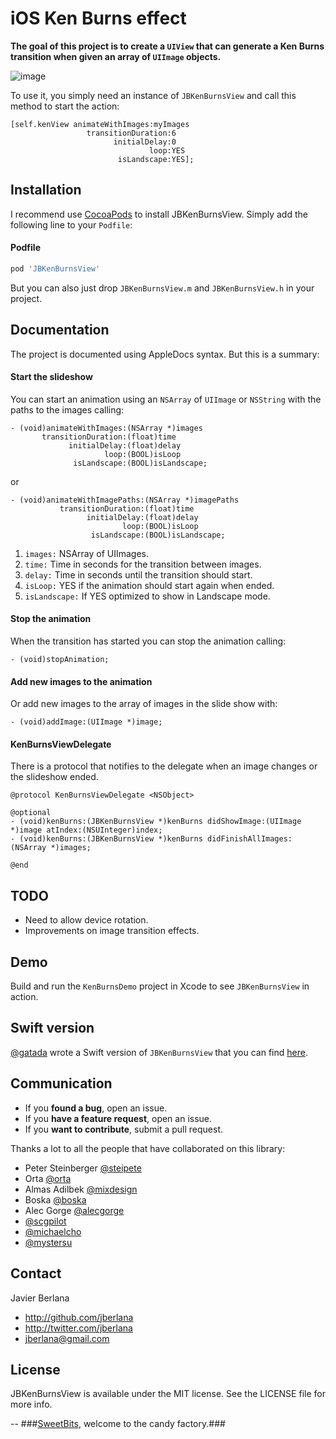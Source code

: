 iOS Ken Burns effect
====================

**The goal of this project is to create a `UIView` that can generate a Ken Burns transition when given an array of `UIImage` objects.**

![image](<https://raw.githubusercontent.com/jberlana/JBKenBurns/master/demo.gif>)

To use it, you simply need an instance of `JBKenBurnsView` and call this method to start the action:

``` objc
[self.kenView animateWithImages:myImages
                 transitionDuration:6
                       initialDelay:0
                               loop:YES
                        isLandscape:YES];
```

## Installation

I recommend use [CocoaPods](http://cocoapods.org) to install JBKenBurnsView. Simply add the following line to your `Podfile`:

#### Podfile

```ruby
pod 'JBKenBurnsView'
```

But you can also just drop `JBKenBurnsView.m` and `JBKenBurnsView.h` in your project.

## Documentation

The project is documented using AppleDocs syntax. But this is a summary:

#### Start the slideshow
You can start an animation using an `NSArray` of `UIImage` or `NSString` with the paths to the images calling:

``` objc
- (void)animateWithImages:(NSArray *)images
       transitionDuration:(float)time
             initialDelay:(float)delay
                     loop:(BOOL)isLoop
              isLandscape:(BOOL)isLandscape;
```
or 

``` objc
- (void)animateWithImagePaths:(NSArray *)imagePaths
           transitionDuration:(float)time
                 initialDelay:(float)delay
                         loop:(BOOL)isLoop
                  isLandscape:(BOOL)isLandscape;
```

1. `images:` NSArray of UIImages.
2. `time:`  Time in seconds for the transition between images.
3. `delay:`  Time in seconds until the transition should start.
4. `isLoop:`  YES if the animation should start again when ended.
5. `isLandscape:`  If YES optimized to show in Landscape mode.

#### Stop the animation
When the transition has started you can stop the animation calling:

`- (void)stopAnimation;`

#### Add new images to the animation
Or add new images to the array of images in the slide show with:

`- (void)addImage:(UIImage *)image;`

#### KenBurnsViewDelegate
There is a protocol that notifies to the delegate when an image changes or the slideshow ended.

``` objc
@protocol KenBurnsViewDelegate <NSObject>

@optional
- (void)kenBurns:(JBKenBurnsView *)kenBurns didShowImage:(UIImage *)image atIndex:(NSUInteger)index;
- (void)kenBurns:(JBKenBurnsView *)kenBurns didFinishAllImages:(NSArray *)images;

@end
```

## TODO

* Need to allow device rotation.
* Improvements on image transition effects.

## Demo

Build and run the `KenBurnsDemo` project in Xcode to see `JBKenBurnsView` in action.

## Swift version

[@gatada](https://github.com/gatada) wrote a Swift version of `JBKenBurnsView` that you can find [here](https://github.com/Gatada/JBKenBurnsView).


## Communication

- If you **found a bug**, open an issue.
- If you **have a feature request**, open an issue.
- If you **want to contribute**, submit a pull request.

Thanks a lot to all the people that have collaborated on this library:

- Peter Steinberger [@steipete](https://github.com/steipete)
- Orta [@orta](https://github.com/orta)
- Almas Adilbek [@mixdesign](https://github.com/mixdesign)
- Boska [@boska](https://github.com/boska)
- Alec Gorge [@alecgorge](https://github.com/alecgorge)
- [@scgpilot](https://github.com/scgpilot)
- [@michaelcho](https://github.com/michaelcho)
- [@mystersu](https://github.com/mystersu)

## Contact

Javier Berlana

- http://github.com/jberlana
- http://twitter.com/jberlana
- jberlana@gmail.com

## License

JBKenBurnsView is available under the MIT license. See the LICENSE file for more info.

--
###[SweetBits](http://www.sweetbits.es/ "SweetBits"), welcome to the candy factory.###
